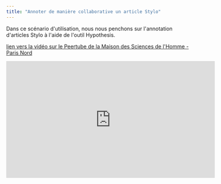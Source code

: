 ```yaml
---
title: "Annoter de manière collaborative un article Stylo"
---
```


Dans ce scénario d'utilisation, nous nous penchons sur l'annotation d'articles Stylo à l'aide de l'outil Hypothesis.

[lien vers la vidéo sur le Peertube de la Maison des Sciences de l'Homme - Paris Nord](https://video.mshparisnord.fr/w/jiaEZEzZJFz7Bn6k94Tu2Y)

<iframe title="Annoter de manière collaborative un article Stylo" width="560" height="315" src="https://video.mshparisnord.fr/videos/embed/942a19ca-713f-419a-a440-6bd7df8178ca" frameborder="0" allowfullscreen="" sandbox="allow-same-origin allow-scripts allow-popups allow-forms"></iframe>

